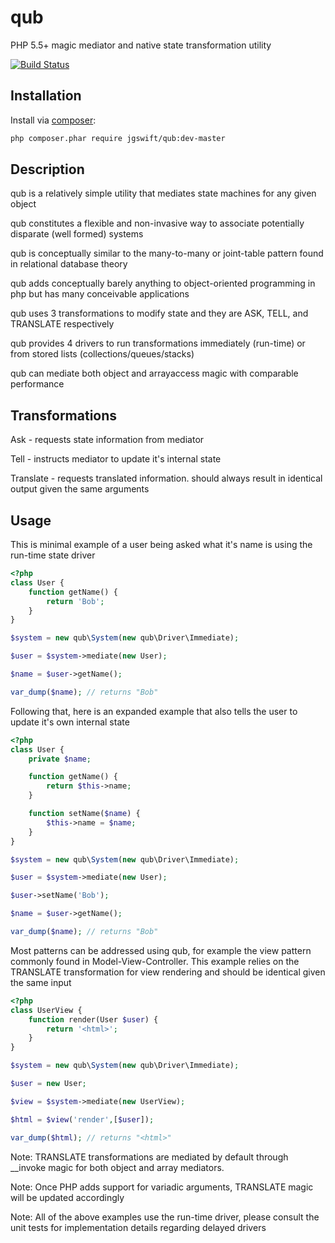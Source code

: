 qub
====
PHP 5.5+ magic mediator and native state transformation utility 

[![Build Status](https://travis-ci.org/jgswift/qub.png?branch=master)](https://travis-ci.org/jgswift/qub)

## Installation

Install via [composer](https://getcomposer.org/):
```sh
php composer.phar require jgswift/qub:dev-master
```

## Description

qub is a relatively simple utility that mediates state machines for any given object

qub constitutes a flexible and non-invasive way to associate potentially disparate (well formed) systems

qub is conceptually similar to the many-to-many or joint-table pattern found in relational database theory

qub adds conceptually barely anything to object-oriented programming in php but has many conceivable applications

qub uses 3 transformations to modify state and they are ASK, TELL, and TRANSLATE respectively

qub provides 4 drivers to run transformations immediately (run-time) or from stored lists (collections/queues/stacks)

qub can mediate both object and arrayaccess magic with comparable performance

## Transformations

Ask - requests state information from mediator

Tell - instructs mediator to update it's internal state

Translate - requests translated information. should always result in identical output given the same arguments

## Usage

This is minimal example of a user being asked what it's name is using the run-time state driver
```php
<?php
class User {
    function getName() {
        return 'Bob';
    }
}

$system = new qub\System(new qub\Driver\Immediate);

$user = $system->mediate(new User);

$name = $user->getName();

var_dump($name); // returns "Bob"
```

Following that, here is an expanded example that also tells the user to update it's own internal state
```php
<?php
class User {
    private $name;

    function getName() {
        return $this->name;
    }

    function setName($name) {
        $this->name = $name;
    }
}

$system = new qub\System(new qub\Driver\Immediate);

$user = $system->mediate(new User);

$user->setName('Bob');

$name = $user->getName();

var_dump($name); // returns "Bob"
```

Most patterns can be addressed using qub, for example the view pattern commonly found in Model-View-Controller. 
This example relies on the TRANSLATE transformation for view rendering and should be identical given the same input
```php
<?php
class UserView {
    function render(User $user) {
        return '<html>';
    }
}

$system = new qub\System(new qub\Driver\Immediate);

$user = new User;

$view = $system->mediate(new UserView);

$html = $view('render',[$user]);

var_dump($html); // returns "<html>"
```
Note: TRANSLATE transformations are mediated by default through __invoke magic for both object and array mediators.

Note: Once PHP adds support for variadic arguments, TRANSLATE magic will be updated accordingly

Note: All of the above examples use the run-time driver, please consult the unit tests for implementation details regarding delayed drivers